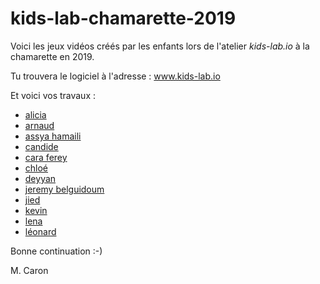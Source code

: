 # kids-lab-chamarette-2019
Voici les jeux vidéos créés par les enfants lors de l'atelier *kids-lab.io* à la chamarette en 2019.

Tu trouvera le logiciel à l'adresse : www.kids-lab.io

Et voici vos travaux :
* [alicia](http://www.kids-lab.io?src=kids-lab-chamarette-2019%2Fmaster%2Falicia.xml)
* [arnaud](http://www.kids-lab.io?src=kids-lab-chamarette-2019%2Fmaster%2Farnaud.xml)
* [assya hamaili](http://www.kids-lab.io?src=kids-lab-chamarette-2019%2Fmaster%2Fassya%20hamaili.xml)
* [candide](http://www.kids-lab.io?src=kids-lab-chamarette-2019%2Fmaster%2Fcandide.xml)
* [cara ferey](http://www.kids-lab.io?src=kids-lab-chamarette-2019%2Fmaster%2Fcara%20ferey.xml)
* [chloé](http://www.kids-lab.io?src=kids-lab-chamarette-2019%2Fmaster%2Fchlo%C3%A9.xml)
* [deyyan](http://www.kids-lab.io?src=kids-lab-chamarette-2019%2Fmaster%2Fdeyyan.xml)
* [jeremy belguidoum](http://www.kids-lab.io?src=kids-lab-chamarette-2019%2Fmaster%2Fjeremy%20belguidoum.xml)
* [jied](http://www.kids-lab.io?src=kids-lab-chamarette-2019%2Fmaster%2Fjied.xml)
* [kevin](http://www.kids-lab.io?src=kids-lab-chamarette-2019%2Fmaster%2Fkevin.xml)
* [lena](http://www.kids-lab.io?src=kids-lab-chamarette-2019%2Fmaster%2Flena.xml)
* [léonard](http://www.kids-lab.io?src=kids-lab-chamarette-2019%2Fmaster%2Fl%C3%A9onard.xml)


Bonne continuation :-)

M. Caron